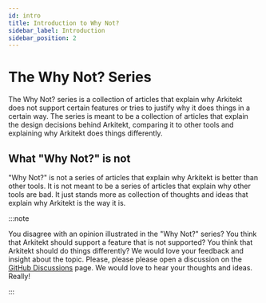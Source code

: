 ```yaml
---
id: intro
title: Introduction to Why Not?
sidebar_label: Introduction
sidebar_position: 2
---
```


# The Why Not? Series

The Why Not? series is a collection of articles that explain why Arkitekt does not support certain features or tries to justify why it does things in a certain way. The series is meant to be a collection of articles that explain the design decisions behind Arkitekt, comparing it to other tools and explaining why Arkitekt does things differently.

## What "Why Not?" is not

"Why Not?" is not a series of articles that explain why Arkitekt is better than other tools. It is not meant to be a series of articles that explain why other tools are bad. It just stands more as collection of thoughts and ideas that explain why Arkitekt is the way it is.

:::note

You disagree with an opinion illustrated in the "Why Not?" series? You think that Arkitekt should support a feature that is not supported? You think that Arkitekt should do things differently? We would love your feedback and insight about the topic. Please, please please open a discussion on the [GitHub Discussions](https://github.com/orgs/arkitektio/discussions) page. We would love to hear your thoughts and ideas. Really!

:::
